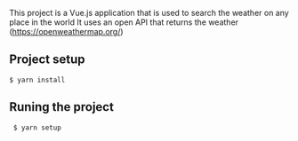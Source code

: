 This project is a Vue.js application that is used to search the weather on any place in the world
It uses an open API that returns the weather (https://openweathermap.org/)

## Project setup
```
$ yarn install
```

## Runing the project
```
 $ yarn setup
```